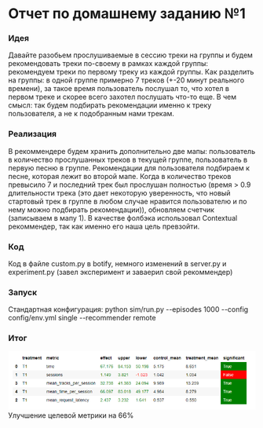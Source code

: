 # Отчет по домашнему заданию №1
### Идея
Давайте разобьем прослушиваемые в сессию треки на группы и будем рекомендовать
треки по-своему в рамках каждой группы: рекомендуем треки по первому треку из 
каждой группы. Как разделить на группы: в одной группе примерно 7 треков 
(+-20 минут реального времени), за такое время пользователь послушал то, что 
хотел в первом треке и скорее всего захотел послушать что-то еще. В чем смысл:
так будем подбирать рекомендации именно к треку пользователя, а не к подобранным
нами трекам.

### Реализация
В рекоммендере будем хранить дополнительно две мапы: пользователь в количество
прослушанных треков в текущей группе, пользователь в первую песню в группе.
Рекомендации для пользователя подбираем к песне, которая лежит во второй мапе.
Когда в количество треков превысило 7 и последний трек был прослушан полностью
(время > 0.9 длительности трека (это дает некоторую уверенность, что новый
стартовый трек в группе в любом случае нравится пользователю и по нему можно
подбирать рекомендации)), обновляем счетчик (записываем в мапу 1). В качестве
фолбэка использовал Contextual рекоммендер, так как именно его наша цель
превзойти.

### Код
Код в файле custom.py в botify, немного изменений в server.py и experiment.py
(завел эксперимент и заваерил свой рекоммендер)

### Запуск
Стандартная конфигурация: python sim/run.py --episodes 1000 --config config/env.yml single --recommender remote

### Итог
![img.png](img.png)
Улучшение целевой метрики на 66%